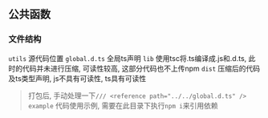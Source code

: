 ## 公共函数

### 文件结构
`utils`
源代码位置
`global.d.ts`
全局ts声明
`lib`
使用tsc将.ts编译成.js和.d.ts, 此时的代码并未进行压缩, 可读性较高, 这部分代码也不上传npm
`dist`
压缩后的代码及ts类型声明, js不具有可读性, ts具有可读性
> 打包后, 手动处理一下`/// <reference path="../../global.d.ts" />`
`example`
代码使用示例, 需要在此目录下执行`npm i`来引用依赖
